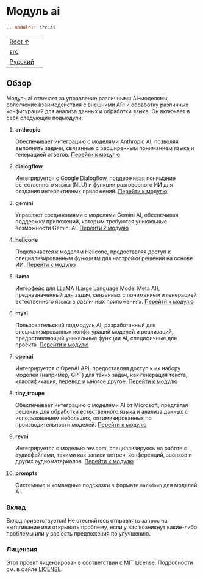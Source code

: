 # Модуль ai

```rst
.. module:: src.ai
```

|                                                                                                                                                                                                                                                                                          |                                                                                                                                                              |
| :--------------------------------------------------------------------------------------------------------------------------------------------------------------------------------------------------------------------------------------------------------------------------------------- | :----------------------------------------------------------------------------------------------------------------------------------------------------------- |
| [Root ↑](https://github.com/hypo69/hypotez/blob/master/README.MD)                                                                                                                                                                                                                   |                                                                                                                                                              |
| [src](https://github.com/hypo69/hypotez/blob/master/src/README.MD)                                                                                                                                                                                                                     |                                                                                                                                                              |
| [Русский](https://github.com/hypo69/hypotez/blob/master/src/ai/readme.ru.md)                                                                                                                                                                                                             |                                                                                                                                                              |

## Обзор

Модуль **ai** отвечает за управление различными AI-моделями, облегчение взаимодействия с внешними API и обработку различных конфигураций для анализа данных и обработки языка. Он включает в себя следующие подмодули:

1.  **anthropic**

    Обеспечивает интеграцию с моделями Anthropic AI, позволяя выполнять задачи, связанные с расширенным пониманием языка и генерацией ответов.
    [Перейти к модулю](https://github.com/hypo69/hypotez/blob/master/src/ai/anthropic/README.MD)

2.  **dialogflow**

    Интегрируется с Google Dialogflow, поддерживая понимание естественного языка (NLU) и функции разговорного ИИ для создания интерактивных приложений.
    [Перейти к модулю](https://github.com/hypo69/hypotez/blob/master/src/ai/dialogflow/README.MD)

3.  **gemini**

    Управляет соединениями с моделями Gemini AI, обеспечивая поддержку приложений, которым требуются уникальные возможности Gemini AI.
    [Перейти к модулю](https://github.com/hypo69/hypotez/blob/master/src/ai/gemini/README.MD)

4.  **helicone**

    Подключается к моделям Helicone, предоставляя доступ к специализированным функциям для настройки решений на основе ИИ.
    [Перейти к модулю](https://github.com/hypo69/hypotez/blob/master/src/ai/helicone/README.MD)

5.  **llama**

    Интерфейс для LLaMA (Large Language Model Meta AI), предназначенный для задач, связанных с пониманием и генерацией естественного языка в различных приложениях.
    [Перейти к модулю](https://github.com/hypo69/hypotez/blob/master/src/ai/llama/README.MD)

6.  **myai**

    Пользовательский подмодуль AI, разработанный для специализированных конфигураций моделей и реализаций, предоставляющий уникальные функции AI, специфичные для проекта.
    [Перейти к модулю](https://github.com/hypo69/hypotez/blob/master/src/ai/myai/README.MD)

7.  **openai**

    Интегрируется с OpenAI API, предоставляя доступ к их набору моделей (например, GPT) для таких задач, как генерация текста, классификация, перевод и многое другое.
    [Перейти к модулю](https://github.com/hypo69/hypotez/blob/master/src/ai/openai/README.MD)

8.  **tiny_troupe**

    Обеспечивает интеграцию с моделями AI от Microsoft, предлагая решения для обработки естественного языка и анализа данных с использованием небольших, оптимизированных по производительности моделей.
    [Перейти к модулю](https://github.com/hypo69/hypotez/blob/master/src/ai/tiny_troupe/README.MD)

9.  **revai**

    Интегрируется с моделью rev.com, специализируясь на работе с аудиофайлами, такими как записи встреч, конференций, звонков и других аудиоматериалов.
    [Перейти к модулю](https://github.com/hypo69/hypotez/blob/master/src/ai/revai/README.MD)

10. **prompts**

    Системные и командные подсказки в формате `markdown` для моделей AI.

### Вклад

Вклад приветствуется! Не стесняйтесь отправлять запрос на вытягивание или открывать проблему, если у вас возникнут какие-либо проблемы или у вас есть предложения по улучшению.

### Лицензия

Этот проект лицензирован в соответствии с MIT License. Подробности см. в файле [LICENSE](../../LICENSE).